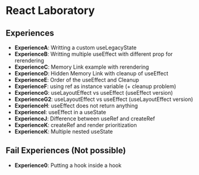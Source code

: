 # React Laboratory

## Experiences

* **ExperienceA**: Writting a custom useLegacyState
* **ExperienceB**: Writting multiple useEffect with different prop for rerendering
* **ExperienceC**: Memory Link example with rerendering
* **ExperienceD**: Hidden Memory Link with cleanup of useEffect
* **ExperienceE**: Order of the useEffect and Cleanup
* **ExperienceF**: using ref as instance variable (+ cleanup problem)
* **ExperienceG**: useLayoutEffect vs useEffect (useEffect version)
* **ExperienceG2**: useLayoutEffect vs useEffect (useLayoutEffect version)
* **ExperienceH**: useEffect does not return anything
* **ExperienceI**: useEffect in a useState
* **ExperienceJ**: Difference between useRef and createRef
* **ExperienceK**: createRef and render prioritization
* **ExperienceK**: Multiple nested useState


## Fail Experiences (Not possible)

* **Experience0**: Putting a hook inside a hook
